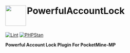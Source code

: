 <h1>PowerfulAccountLock<img src="assets/images/icon.png" height="64" width="64" align="left"></img></h1><br/>

[![Lint](https://poggit.pmmp.io/ci.shield/Eric-pm-pl/PowerfulAccountLock/PowerfulAccountLock)](https://poggit.pmmp.io/ci/Eric-pm-pl/PowerfulAccountLock/PowerfulAccountLock)
[![PHPStan](https://github.com/eric-pm-pl/PowerfulAccountLock/actions/workflows/php.yml/badge.svg)](https://github.com/eric-pm-pl/PowerfulAccountLock/actions/workflows/php.yml/badge.svg)

**Powerful Account Lock Plugin For PocketMine-MP**
